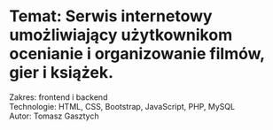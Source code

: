 # Temat: Serwis internetowy umożliwiający użytkownikom ocenianie i organizowanie filmów, gier i książek. </br>
Zakres: frontend i backend </br>
Technologie: HTML, CSS, Bootstrap, JavaScript, PHP, MySQL </br>
Autor: Tomasz Gasztych
